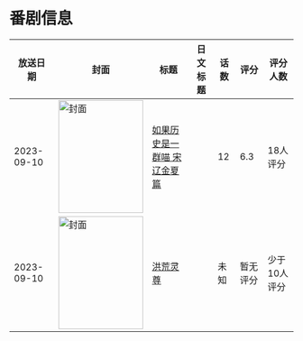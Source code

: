 # 番剧信息

|放送日期|封面|标题|日文标题|话数|评分|评分人数|
|---|---|---|---|---|---|---|
|2023-09-10|<img src="https://lain.bgm.tv/pic/cover/c/3e/ee/436681_JjQUF.jpg" alt="封面" style="width:150px;height:200px;object-fit:cover;">|[如果历史是一群喵 宋辽金夏篇](https://bangumi.tv/subject/436681)||12|6.3|18人评分|
|2023-09-10|<img src="https://lain.bgm.tv/pic/cover/c/f9/bb/453482_hBJ5j.jpg" alt="封面" style="width:150px;height:200px;object-fit:cover;">|[洪荒灵尊](https://bangumi.tv/subject/453482)||未知|暂无评分|少于10人评分|
